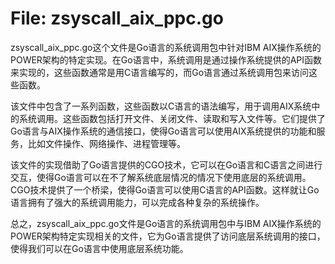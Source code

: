 # File: zsyscall_aix_ppc.go

zsyscall_aix_ppc.go这个文件是Go语言的系统调用包中针对IBM AIX操作系统的POWER架构的特定实现。在Go语言中，系统调用是通过操作系统提供的API函数来实现的，这些函数通常是用C语言编写的，而Go语言通过系统调用包来访问这些函数。

该文件中包含了一系列函数，这些函数以C语言的语法编写，用于调用AIX系统中的系统调用。这些函数包括打开文件、关闭文件、读取和写入文件等。它们提供了Go语言与AIX操作系统的通信接口，使得Go语言可以使用AIX系统提供的功能和服务，比如文件操作、网络操作、进程管理等。

该文件的实现借助了Go语言提供的CGO技术，它可以在Go语言和C语言之间进行交互，使得Go语言可以在不了解系统底层情况的情况下使用底层的系统调用。CGO技术提供了一个桥梁，使得Go语言可以使用C语言的API函数。这样就让Go语言拥有了强大的系统调用能力，可以完成各种复杂的系统操作。

总之，zsyscall_aix_ppc.go文件是Go语言的系统调用包中与IBM AIX操作系统的POWER架构特定实现相关的文件，它为Go语言提供了访问底层系统调用的接口，使得我们可以在Go语言中使用底层系统功能。

